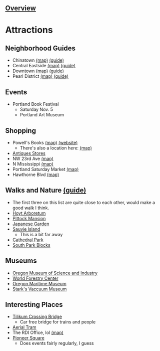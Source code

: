 ## [Overview](./Overview.md)

# Attractions

## Neighborhood Guides
- Chinatown [(map)](https://www.google.com/maps/place/Old+Town,+Portland,+OR/@45.5253147,-122.6770211,1560m/data=!3m2!1e3!4b1!4m5!3m4!1s0x5495a0aa760d4f55:0x832a930e6fa4a44c!8m2!3d45.5259688!4d-122.6744951) [(guide)](https://www.travelportland.com/neighborhoods/old-town-chinatown/)
- Central Eastside [(map)](https://www.google.com/maps/place/Central+Eastside,+Portland,+OR+97214/@45.5165584,-122.6714532,3120m/data=!3m3!1e3!4b1!5s0x54950a686548fdfb:0x7ac22dbbaf8d82c0!4m12!1m6!3m5!1s0x54950b7e8cffd625:0x2d4ba3b3f60092cc!2sPortland+Aerial+Tram+-+Lower+Terminal!8m2!3d45.4992783!4d-122.6709577!3m4!1s0x5495a0a0a7b92725:0x10df280cdb750ec7!8m2!3d45.5165456!4d-122.6626968) [(guide)](https://www.travelportland.com/neighborhoods/central-eastside/)
- Downtown [(map)](https://www.google.com/maps/@45.517855,-122.6740529,2640m/data=!3m1!1e3) [(guide)](https://www.travelportland.com/neighborhoods/downtown/)
- Pearl District [(map)](https://www.google.com/maps/place/Pearl+District,+Portland,+OR/@45.5304531,-122.6893647,15z/data=!3m1!4b1!4m5!3m4!1s0x549509fe42c62a61:0xbf294ba55f24a8a6!8m2!3d45.5300496!4d-122.684412) [(guide)](https://www.travelportland.com/neighborhoods/pearl-district/)

## Events
- Portland Book Festival
	- Saturday Nov. 5
	- Portland Art Museum

## Shopping

- Powell's Books [(map)](https://www.google.com/maps/place/Powell's+City+of+Books/@45.5230669,-122.7020694,14z/data=!4m9!1m2!2m1!1sPowell's+Books!3m5!1s0x54950a03b7b42a07:0x60d8820872cc912f!8m2!3d45.5230654!4d-122.6812454!15sCg5Qb3dlbGwncyBCb29rcyIDiAEBWhAiDnBvd2VsbCdzIGJvb2tzkgEKYm9va19zdG9yZeABAA) [(website)](https://www.powells.com/locations/powells-city-of-books)
	- There's also a location here: [(map)](https://www.google.com/maps/place/Powell's+Books+on+Hawthorne/@45.5148879,-122.6496268,14z/data=!4m9!1m2!2m1!1sPowell's+Books!3m5!1s0x5495a08d84e852e5:0x9696aebb3d5dbf0a!8m2!3d45.5121614!4d-122.6253414!15sCg5Qb3dlbGwncyBCb29rcyIDiAEBWhAiDnBvd2VsbCdzIGJvb2tzkgEKYm9va19zdG9yZeABAA)
- [Antiques Stores](https://www.travelportland.com/attractions/antiquing-portland/)
- NW 23rd Ave [(map)](https://www.google.com/maps/place/NW+23rd+Ave,+Portland,+OR+97210/@45.5316424,-122.6966486,16.5z/data=!4m5!3m4!1s0x549509e569238a95:0x31f30d3d11cf540a!8m2!3d45.5319207!4d-122.698686)
- N Mississippi [(map)](https://www.google.com/maps/place/N+Mississippi+Ave,+Portland,+OR/@45.5579518,-122.6744341,13.75z/data=!4m5!3m4!1s0x5495a7085482a1eb:0xb503cf583c1d41ff!8m2!3d45.561149!4d-122.675996)
- Portland Saturday Market [(map)](https://www.google.com/maps/place/Portland+Saturday+Market/@45.5226651,-122.6719355,17z/data=!3m1!4b1!4m5!3m4!1s0x54950a0740d78e0d:0x5dfa6e36541ddf16!8m2!3d45.5226614!4d-122.6697468)
- Hawthorne Blvd [(map)](https://www.google.com/maps/place/SE+Hawthorne+Blvd,+Portland,+OR/@45.5120555,-122.6279242,17z/data=!3m1!4b1!4m5!3m4!1s0x5495a0f6d93c2833:0x22613c276ccb3df3!8m2!3d45.5120518!4d-122.6257355)

## Walks and Nature [(guide)](https://www.travelportland.com/culture/portlands-best-spots-for-fall-color/)

- The first three on this list are quite close to each other, would make a good walk I think.
- [Hoyt Arboretum](https://www.google.com/maps/place/Hoyt+Arboretum/@45.5156836,-122.7178137,17z/data=!3m1!4b1!4m5!3m4!1s0x54950987fa6ec2f1:0x1d78a551ed2727c!8m2!3d45.5156799!4d-122.715625)
- [Pittock Mansion](https://www.google.com/maps/place/Pittock+Mansion/@45.5240397,-122.7172062,15.75z/data=!4m5!3m4!1s0x549509920bd06f53:0xbfea2f6e1ea1c0fa!8m2!3d45.5252061!4d-122.7162689)
- [Japanese Garden](https://www.google.com/maps/place/Portland+Japanese+Garden/@45.5194115,-122.7090681,17z/data=!3m1!4b1!4m5!3m4!1s0x5495098a15edc679:0x9e8cc03627015eed!8m2!3d45.5194078!4d-122.7068794)
- [Sauvie Island](https://www.google.com/maps/place/Portland+Japanese+Garden/@45.5194115,-122.7090681,17z/data=!3m1!4b1!4m5!3m4!1s0x5495098a15edc679:0x9e8cc03627015eed!8m2!3d45.5194078!4d-122.7068794)
	- This is a bit far away
- [Cathedral Park](https://www.google.com/maps/place/Cathedral+Park,+Portland,+OR/@45.5876825,-122.7656079,15z/data=!3m1!4b1!4m5!3m4!1s0x549507fe4a6209b1:0x280136ac66849c76!8m2!3d45.589109!4d-122.7563684)
- [South Park Blocks](https://www.google.com/maps/place/South+Park+Blocks/@45.5153098,-122.6823087,16.5z/data=!4m5!3m4!1s0x54950a10b650ce09:0x3df771dc270ee929!8m2!3d45.5160086!4d-122.6828274)

## Museums
- [Oregon Museum of Science and Industry](https://www.google.com/maps/place/Oregon+Museum+of+Science+and+Industry+(OMSI)/@45.50839,-122.6682023,17z/data=!3m1!4b1!4m5!3m4!1s0x54950a72e8b112d1:0xd074694827faf84c!8m2!3d45.5083863!4d-122.6660136)
- [World Forestry Center](https://www.google.com/maps/place/World+Forestry+Center/@45.5107117,-122.7201497,780m/data=!3m2!1e3!4b1!4m5!3m4!1s0x54950a2bd9e63183:0x5d5525bdd14e87b9!8m2!3d45.510708!4d-122.717961)
- [Oregon Maritime Museum](https://www.google.com/maps/place/Oregon+Maritime+Museum/@45.5195756,-122.67224,926m/data=!3m1!1e3!4m5!3m4!1s0x54950a070558f049:0x8c55333c50b72182!8m2!3d45.520183!4d-122.6697462)
- [Stark's Vaccuum Museum](https://www.google.com/maps/place/Stark's+Vacuum+Museum/@45.5237135,-122.6634187,780m/data=!3m2!1e3!4b1!4m5!3m4!1s0x5495a13ddb3c58eb:0x5d2ebbd2f572f26e!8m2!3d45.5237099!4d-122.66126)

## Interesting Places
- [Tilikum Crossing Bridge](https://www.google.com/maps/place/Tilikum+Crossing+Bridge/@45.5064529,-122.6683277,1362m/data=!3m1!1e3!4m12!1m6!3m5!1s0x54950a72e8b112d1:0xd074694827faf84c!2sOregon+Museum+of+Science+and+Industry+(OMSI)!8m2!3d45.5083863!4d-122.6660136!3m4!1s0x54950a6ddd94b151:0x40f5de053433ee8b!8m2!3d45.5049202!4d-122.6670299)
	- Car free bridge for trains and people
- [Aerial Tram](https://www.google.com/maps/place/Portland+Aerial+Tram+-+Lower+Terminal/@45.4992465,-122.6736503,1312m/data=!3m2!1e3!5s0x54950a686548fdfb:0x7ac22dbbaf8d82c0!4m5!3m4!1s0x54950b7e8cffd625:0x2d4ba3b3f60092cc!8m2!3d45.4992783!4d-122.6709577)
- The RDI Office, lol [(map)](https://www.google.com/maps/place/Resource+Data/@45.5204707,-122.6867907,780m/data=!3m3!1e3!4b1!5s0x54950a1cad42dc8d:0x99d04b58f52aa4d9!4m5!3m4!1s0x54950a1cad34a04d:0x94f0d0abcc58d2ca!8m2!3d45.520467!4d-122.684602)
- [Pioneer Square](https://www.google.com/maps/place/Pioneer+Courthouse+Square/@45.5206135,-122.6764009,15.25z/data=!4m5!3m4!1s0x54950a051d703e13:0xfebc36dc49ec79c7!8m2!3d45.5189565!4d-122.6792803)
	- Does events fairly regularly, I guess